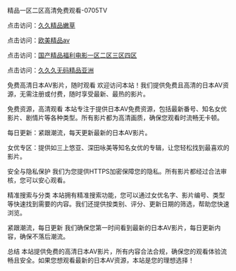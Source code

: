 精品一区二区高清免费观看-0705TV

点击访问：<a href="https://cfad.pages.dev/">久久精品嫩草</a>

点击访问：<a href="https://gsd-agv.pages.dev/">欧美精品aⅴ</a>

点击访问：<a href="https://vassv.pages.dev/">国产精品福利电影一区二区三区四区</a>

点击访问：<a href="https://fdhf-454.pages.dev/">久久久无码精品亚洲</a>

免费高清日本AV影片，随时观看
欢迎访问本站！我们提供免费且高清的日本AV资源，无需注册或付费，随时享受最新、最热的影片。

免费资源，高清观看
本站专注于提供日本AV免费资源，包括最新番号、知名女优影片、剧情片等各种类型。所有影片都为高清画质，确保您观看时流畅无卡顿。

每日更新：紧跟潮流，每天更新最新的日本AV影片。

女优专区：提供如三上悠亚、深田咏美等知名女优的专辑，让您轻松找到最喜欢的影片。

安全与隐私保护
我们为您提供HTTPS加密保障您的隐私。所有影片都经过合法审核，您可以安心观看。

精准搜索与分类
本站拥有精准搜索功能，您可以通过女优名字、影片编号、类型等快速找到需要的内容。我们还提供按类别、评分、更新日期的筛选，帮助您快速浏览。

紧跟潮流，每日更新
我们确保您第一时间看到最新的日本AV影片，每日更新内容，确保不落后潮流。

总结
本站提供免费的高清日本AV影片，所有内容合法合规，确保您的观看体验流畅且安全。如果您想观看最新的日本AV资源，本站是您的理想选择！






<span style="display:none;">[Canonical link]( https://github.com/cc20250705/44444 ）</span>

